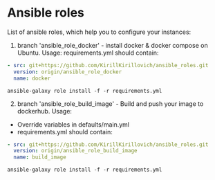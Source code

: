 # Ansible roles

List of ansible roles, which help you to configure your instances:

1) branch 'ansible_role_docker' - install docker & docker compose on Ubuntu.
Usage:
requirements.yml should contain:
```yml
- src: git+https://github.com/KirillKirillovich/ansible_roles.git
  version: origin/ansible_role_docker
  name: docker
```
```
ansible-galaxy role install -f -r requirements.yml
```

2) branch 'ansible_role_build_image' - Build and push your image to dockerhub.
Usage:
- Override variables in defaults/main.yml
- requirements.yml should contain:
```yml
- src: git+https://github.com/KirillKirillovich/ansible_roles.git
  version: origin/ansible_role_build_image
  name: build_image
```
```
ansible-galaxy role install -f -r requirements.yml
```
